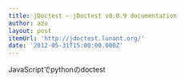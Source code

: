 ```yaml
---
title: jDoctest — jDoctest v0.0.9 documentation
author: azu
layout: post
itemUrl: 'http://jdoctest.lunant.org/'
date: '2012-05-31T15:00:00.000Z'
---
```

JavaScriptでpythonのdoctest
